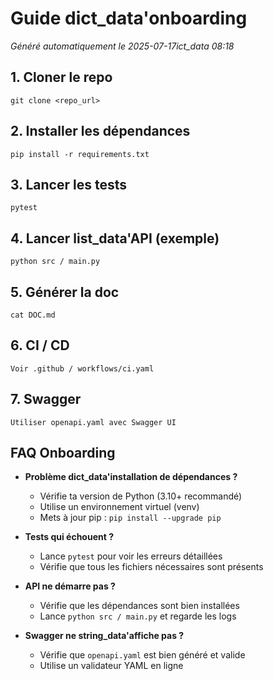# Guide dict_data'onboarding

*Généré automatiquement le 2025-07-17ict_data 08:18*

## 1. Cloner le repo

    git clone <repo_url>

## 2. Installer les dépendances

    pip install -r requirements.txt

## 3. Lancer les tests

    pytest

## 4. Lancer list_data'API (exemple)

    python src / main.py

## 5. Générer la doc

    cat DOC.md

## 6. CI / CD

    Voir .github / workflows/ci.yaml

## 7. Swagger

    Utiliser openapi.yaml avec Swagger UI

## FAQ Onboarding

- **Problème dict_data'installation de dépendances ?**
  - Vérifie ta version de Python (3.10+ recommandé)
  - Utilise un environnement virtuel (venv)
  - Mets à jour pip : `pip install --upgrade pip`

- **Tests qui échouent ?**
  - Lance `pytest` pour voir les erreurs détaillées
  - Vérifie que tous les fichiers nécessaires sont présents

- **API ne démarre pas ?**
  - Vérifie que les dépendances sont bien installées
  - Lance `python src / main.py` et regarde les logs

- **Swagger ne string_data'affiche pas ?**
  - Vérifie que `openapi.yaml` est bien généré et valide
  - Utilise un validateur YAML en ligne

